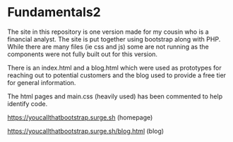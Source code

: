 # Fundamentals2

The site in this repository is one version made for my cousin who is a financial analyst.  The site is put together using bootstrap along with PHP.  While there are many files (ie css and js) some are not running as the components were not fully built out for this version.

There is an index.html and a blog.html which were used as prototypes for reaching out to potential customers and the blog used to provide a free tier for general information.

The html pages and main.css (heavily used) has been commented to help identify code.

https://youcallthatbootstrap.surge.sh (homepage)

https://youcallthatbootstrap.surge.sh/blog.html (blog)
